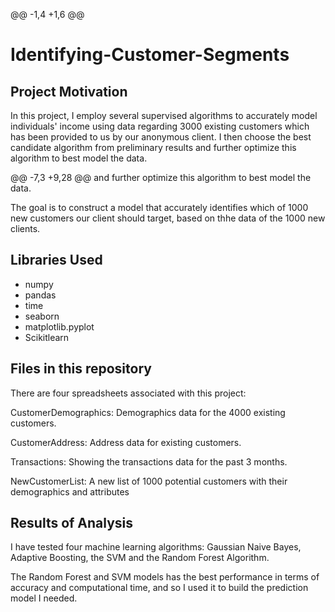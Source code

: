 
@@ -1,4 +1,6 @@
# Identifying-Customer-Segments

## Project Motivation
In this project, I employ several supervised algorithms to accurately model individuals' income using data regarding 3000 existing customers which has been provided to us by our anonymous client. I then choose the best candidate algorithm from preliminary results and further optimize this algorithm to best model the data.

@@ -7,3 +9,28 @@ and further optimize this algorithm to best model the data.

The goal is to construct a model that accurately identifies which of 1000 new customers our client should target, based on thhe data of the 1000 new clients. 

## Libraries Used
* numpy
* pandas
* time
* seaborn 
* matplotlib.pyplot
* Scikitlearn

## Files in this repository
There are four spreadsheets associated with this project:

CustomerDemographics: Demographics data for the 4000 existing customers.

CustomerAddress: Address data for existing customers.

Transactions: Showing the transactions data for the past 3 months.

NewCustomerList: A new list of 1000 potential customers with their demographics and attributes

## Results of Analysis
I have tested four machine learning algorithms: Gaussian Naive Bayes, Adaptive Boosting, the SVM and the 
Random Forest Algorithm.

The Random Forest and SVM models has the best performance in terms of accuracy and computational time,
and so I used it to build the prediction model I needed. 
